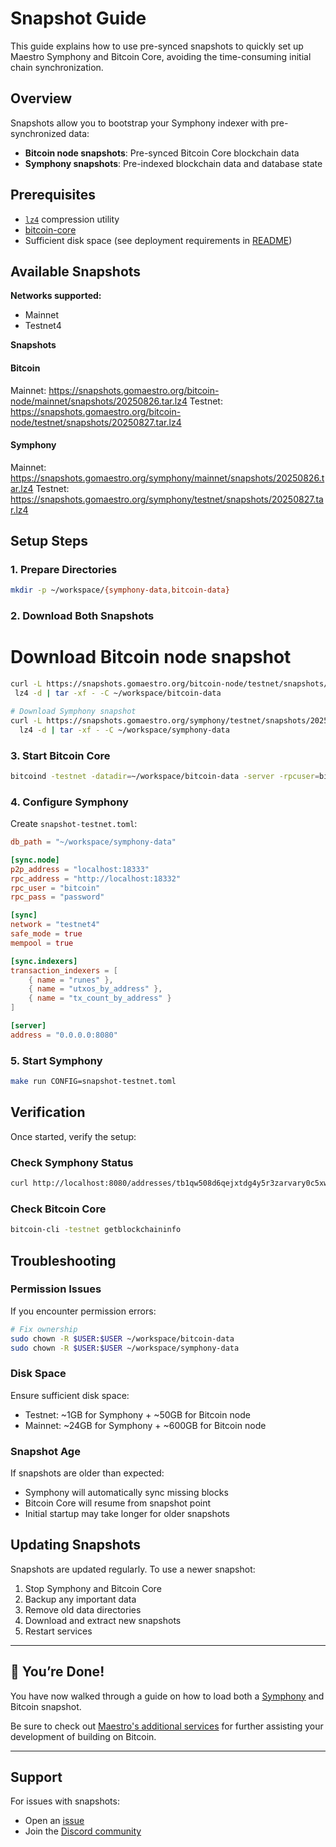 # Snapshot Guide

This guide explains how to use pre-synced snapshots to quickly set up Maestro Symphony and Bitcoin Core, avoiding the time-consuming initial chain synchronization.

## Overview

Snapshots allow you to bootstrap your Symphony indexer with pre-synchronized data:

-   **Bitcoin node snapshots**: Pre-synced Bitcoin Core blockchain data
-   **Symphony snapshots**: Pre-indexed blockchain data and database state

## Prerequisites

-   [`lz4`](https://github.com/lz4/lz4?tab=readme-ov-file#installation) compression utility
-   [bitcoin-core](https://bitcoin.org/en/bitcoin-core/features/user-interface)
-   Sufficient disk space (see deployment requirements in [README](../../README.md))

## Available Snapshots

**Networks supported:**

-   Mainnet
-   Testnet4

**Snapshots**

#### Bitcoin

Mainnet: https://snapshots.gomaestro.org/bitcoin-node/mainnet/snapshots/20250826.tar.lz4
Testnet: https://snapshots.gomaestro.org/bitcoin-node/testnet/snapshots/20250827.tar.lz4

#### Symphony

Mainnet: https://snapshots.gomaestro.org/symphony/mainnet/snapshots/20250826.tar.lz4
Testnet: https://snapshots.gomaestro.org/symphony/testnet/snapshots/20250827.tar.lz4

## Setup Steps

### 1. Prepare Directories

```bash
mkdir -p ~/workspace/{symphony-data,bitcoin-data}
```

### 2. Download Both Snapshots

# Download Bitcoin node snapshot

```bash
curl -L https://snapshots.gomaestro.org/bitcoin-node/testnet/snapshots/20250827.tar.lz4 | \
 lz4 -d | tar -xf - -C ~/workspace/bitcoin-data
```

```bash
# Download Symphony snapshot
curl -L https://snapshots.gomaestro.org/symphony/testnet/snapshots/20250827.tar.lz4 | \
  lz4 -d | tar -xf - -C ~/workspace/symphony-data
```

### 3. Start Bitcoin Core

```bash
bitcoind -testnet -datadir=~/workspace/bitcoin-data -server -rpcuser=bitcoin -rpcpassword=password
```

### 4. Configure Symphony

Create `snapshot-testnet.toml`:

```toml
db_path = "~/workspace/symphony-data"

[sync.node]
p2p_address = "localhost:18333"
rpc_address = "http://localhost:18332"
rpc_user = "bitcoin"
rpc_pass = "password"

[sync]
network = "testnet4"
safe_mode = true
mempool = true

[sync.indexers]
transaction_indexers = [
    { name = "runes" },
    { name = "utxos_by_address" },
    { name = "tx_count_by_address" }
]

[server]
address = "0.0.0.0:8080"
```

### 5. Start Symphony

```bash
make run CONFIG=snapshot-testnet.toml
```

## Verification

Once started, verify the setup:

### Check Symphony Status

```bash
curl http://localhost:8080/addresses/tb1qw508d6qejxtdg4y5r3zarvary0c5xw7kxpjzsx/utxos | jq '.indexer_info'
```

### Check Bitcoin Core

```bash
bitcoin-cli -testnet getblockchaininfo
```

## Troubleshooting

### Permission Issues

If you encounter permission errors:

```bash
# Fix ownership
sudo chown -R $USER:$USER ~/workspace/bitcoin-data
sudo chown -R $USER:$USER ~/workspace/symphony-data
```

### Disk Space

Ensure sufficient disk space:

-   Testnet: ~1GB for Symphony + ~50GB for Bitcoin node
-   Mainnet: ~24GB for Symphony + ~600GB for Bitcoin node

### Snapshot Age

If snapshots are older than expected:

-   Symphony will automatically sync missing blocks
-   Bitcoin Core will resume from snapshot point
-   Initial startup may take longer for older snapshots

## Updating Snapshots

Snapshots are updated regularly. To use a newer snapshot:

1. Stop Symphony and Bitcoin Core
2. Backup any important data
3. Remove old data directories
4. Download and extract new snapshots
5. Restart services

---

## 🎉 You’re Done!

You have now walked through a guide on how to load both a [Symphony](https://github.com/maestro-org/maestro-symphony) and Bitcoin snapshot.

Be sure to check out [Maestro's additional services](https://docs.gomaestro.org/bitcoin) for further assisting your development of building on Bitcoin.

---

## Support

For issues with snapshots:

-   Open an [issue](https://github.com/maestro-org/maestro-symphony/issues)
-   Join the [Discord community](https://discord.gg/SJgkEje7)
